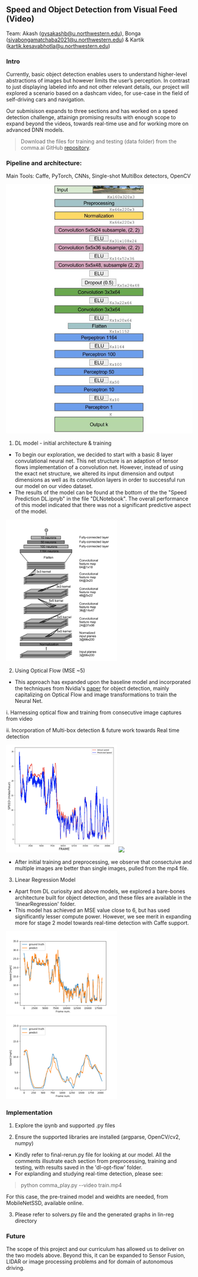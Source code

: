## Speed and Object Detection from Visual Feed (Video)
Team: Akash (gvsakashb@u.northwestern.edu), Bonga (siyabongamatchaba2021@u.northwestern.edu) & Kartik (kartik.kesavabhotla@u.northwestern.edu)

### Intro

Currently, basic object detection enables users to understand higher-level abstractions
of images but however limits the user’s perception. In contrast to just displaying labeled
info and not other relevant details, our project will explored a scenario based on a
dashcam video, for use-case in the field of self-driving cars and navigation.

Our submisison expands to three sections and has worked on a speed detection challenge, attainign promising results with enough scope to expand beyond the videos, towards real-time use and for working more on advanced DNN models.

> Download the files for training and testing (data folder) from the comma.ai GitHub [repository](https://github.com/commaai/speedchallenge).

### Pipeline and architecture:
Main Tools: Caffe, PyTorch, CNNs, Single-shot MultiBox detectors, OpenCV

<img src="dl-opt-flow/nvidia.jpg">

1. DL model - initial architecture & training
* To begin our exploration, we decided to start with a basic 8 layer convulational neural net. This net structure is an adaption of tensor flows implementation of a convolution net. However, instead of using the exact net structure, we altered its input dimension and output dimensions as well as its convolution layers in order to successful run our model on our video dataset. 
* The results of the model can be found at the bottom of the the "Speed Prediction DL.ipnyb" in the file "DLNotebook". The overall performance of this model indicated that there was not a significant predictive aspect of the model. 

 <img src="dl-opt-flow/layers.png" width="300">

2. Using Optical Flow (MSE ~5)

* This approach has expanded upon the baseline model and incorporated the techniques from Nvidia's [paper](https://arxiv.org/pdf/1604.07316.pdf) for object detection, mainly capitalizing on Optical Flow and image transformations to train the Neural Net.

i. Harnessing optical flow and training from consecutive image captures from video

ii. Incorporation of Multi-box detection & future work towards Real time detection

<img src="dl-opt-flow/comparison.png" width="300"> <img src="dl-opt-flow/output.gif" width="350">

* After initial training and preprocessing, we observe that consectuive and multiple images are better than single images, pulled from the mp4 file.

3. Linear Regression Model

* Apart from DL curiosity and above models, we explored a bare-bones architecture built for object detection, and these files are available in the 'linearRegression' folder.
* This model has achieved an MSE value close to 6, but has used significantly lesser compute power. However, we see merit in expanding more for stage 2 model towards real-time detection with Caffe support.

<img src="lin-reg/train_graph.png" width="300"> <img src="lin-reg/validation_graph.png" width="300">

### Implementation

1. Explore the ipynb and supported .py files

2. Ensure the supported libraries are installed (argparse, OpenCV/cv2, numpy)

* Kindly refer to final-rerun.py file for looking at our model. All the comments illsutrate each section from preprocessing, training and testing, with results saved in the 'dl-opt-flow' folder.
* For explanding and studying real-time detection, please see:
> python comma_play.py --video train.mp4

For this case, the pre-trained model and weidhts are needed, from MobileNetSSD, available online.

3. Please refer to solvers.py file and the generated graphs in lin-reg directory

### Future

The scope of this project and our curriculum has allowed us to deliver on the two models above. Beyond this, it can be expanded to Sensor Fusion, LIDAR or image processing problems and for domain of autonomous driving.
